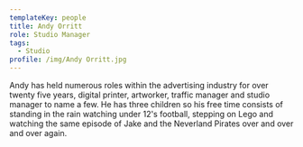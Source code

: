 ```yaml
---
templateKey: people
title: Andy Orritt
role: Studio Manager
tags:
  - Studio
profile: /img/Andy Orritt.jpg
---
```

Andy has held numerous roles within the advertising industry for over twenty five years, digital printer, artworker, traffic manager and studio manager to name a few. He has three children so his free time consists of standing in the rain watching under 12's football, stepping on Lego and watching the same episode of Jake and the Neverland Pirates over and over and over again.
